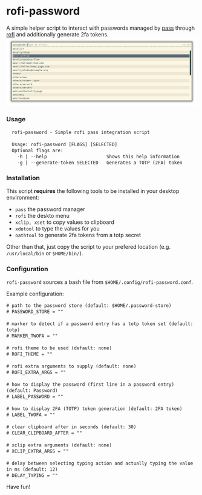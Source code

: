 # rofi-password
A simple helper script to interact with passwords managed by [pass](https://www.passwordstore.org/) through [rofi](https://github.com/davatorium/rofi) and additionally generate 2fa tokens.
![preview of rofi-password](preview.png)

### Usage

```
  rofi-password - Simple rofi pass integration script

  Usage: rofi-password [FLAGS] [SELECTED]
  Optional flags are:
    -h | --help                      Shows this help information
    -g | --generate-token SELECTED   Generates a TOTP (2FA) token
```

### Installation

This script **requires** the following tools to be installed in your desktop environment:

  * `pass` the password manager
  * `rofi` the deskto menu
  * `xclip, xset` to copy values to clipboard
  * `xdotool` to type the values for you
  * `oathtool` to generate 2fa tokens from a totp secret
  
Other than that, just copy the script to your prefered location (e.g. `/usr/local/bin` or `$HOME/bin/`).
  
### Configuration
`rofi-password` sources a bash file from `$HOME/.config/rofi-password.conf`.

Example configuration:

```
# path to the password store (default: $HOME/.password-store)
# PASSWORD_STORE = ""

# marker to detect if a password entry has a totp token set (default: totp)
# MARKER_TWOFA = ""

# rofi theme to be used (default: none)
# ROFI_THEME = ""

# rofi extra arguments to supply (default: none)
# ROFI_EXTRA_ARGS = ""

# how to display the password (first line in a password entry) (default: Password)
# LABEL_PASSWORD = ""

# how to display 2FA (TOTP) token generation (default: 2FA token)
# LABEL_TWOFA = ""

# clear clipboard after in seconds (default: 30)
# CLEAR_CLIPBOARD_AFTER = ""

# xclip extra arguments (default: none)
# XCLIP_EXTRA_ARGS = ""

# delay between selecting typing action and actually typing the value in ms (default: 12)
# DELAY_TYPING = ""
```

Have fun!

